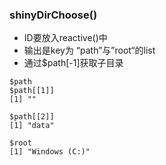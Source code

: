 

### shinyDirChoose()

- ID要放入reactive()中
- 输出是key为 “path”与”root“的list
- 通过$path[-1]获取子目录

```
$path
$path[[1]]
[1] ""

$path[[2]]
[1] "data"

$root
[1] "Windows (C:)"
```

